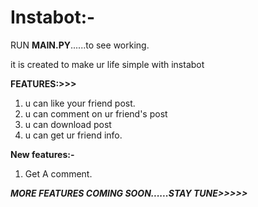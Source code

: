 # Instabot:-

RUN **MAIN.PY**......to see working.

it is created to make ur life simple with instabot

**FEATURES:>>>**

1. u can like your friend post.
2. u can comment on ur friend's post
3. u can download post
4. u can get ur friend info.

**New features:-**
1. Get A comment.

***MORE FEATURES COMING SOON......STAY TUNE>>>>>***
